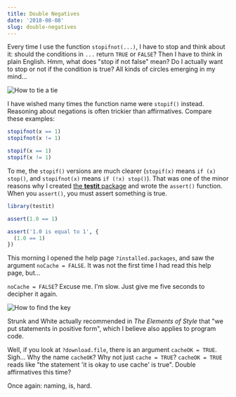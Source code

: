 ```yaml
---
title: Double Negatives
date: '2018-08-08'
slug: double-negatives
---
```


Every time I use the function `stopifnot(...)`, I have to stop and think about it: should the conditions in `...` return `TRUE` or `FALSE`? Then I have to think in plain English. Hmm, what does "stop if not false" mean? Do I actually want to stop or not if the condition is true? All kinds of circles emerging in my mind...

![How to tie a tie](https://slides.yihui.name/gif/how-to-tie-a-tie.jpg)

I have wished many times the function name were `stopif()` instead. Reasoning about negations is often trickier than affirmatives. Compare these examples:

```r
stopifnot(x == 1)
stopifnot(x != 1)

stopif(x == 1)
stopif(x != 1)
```

To me, the `stopif()` versions are much clearer (`stopif(x)` means `if (x) stop()`, and `stopifnot(x)` means `if (!x) stop()`). That was one of the minor reasons why I created [the **testit** package](https://github.com/yihui/testit) and wrote the `assert()` function. When you `assert()`, you must assert something is true.

```r
library(testit)

assert(1.0 == 1)

assert('1.0 is equal to 1', {
  (1.0 == 1)
})
```

This morning I opened the help page `?installed.packages`, and saw the argument `noCache = FALSE`. It was not the first time I had read this help page, but...

`noCache = FALSE`? Excuse me. I'm slow. Just give me five seconds to decipher it again.

![How to find the key](https://slides.yihui.name/gif/lost-key.gif)

Strunk and White actually recommended in _The Elements of Style_ that "we put statements in positive form", which I believe also applies to program code.

Well, if you look at `?download.file`, there is an argument `cacheOK = TRUE`. Sigh... Why the name `cacheOK`? Why not just `cache = TRUE`? `cacheOK = TRUE` reads like "the statement 'it is okay to use cache' is true". Double affirmatives this time?

Once again: naming, is, hard.
